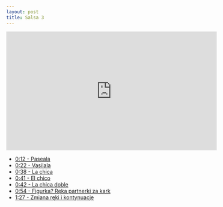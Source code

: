 ```yaml
---
layout: post
title: Salsa 3
---
```


<iframe id="zajecia3" width="560" height="315" src="https://www.youtube.com/embed/PxITiOMZ-qI?enablejsapi=1&origin=https://mnocon.github.io" frameborder="0" enablejsapi="1" allowfullscreen></iframe>

<ul>
<li><a href="#" onclick="playerSeekTo('zajecia3', 12); return false;">0:12 - Paseala</a>  </li>
<li><a href="#" onclick="playerSeekTo('zajecia3', 22); return false;">0:22 - Vasilala</a>  </li>
<li><a href="#" onclick="playerSeekTo('zajecia3', 38); return false;">0:38 - La chica</a>  </li>
<li><a href="#" onclick="playerSeekTo('zajecia3', 41); return false;">0:41 - El chico</a>  </li>
<li><a href="#" onclick="playerSeekTo('zajecia3', 42); return false;">0:42 - La chica doble</a>  </li>
<li><a href="#" onclick="playerSeekTo('zajecia3', 64); return false;">0:54 - Figurka? Ręka partnerki za kark</a>  </li>
<li><a href="#" onclick="playerSeekTo('zajecia3', 87); return false;">1:27 - Zmiana ręki i kontynuacje</a>  </li>

</ul>